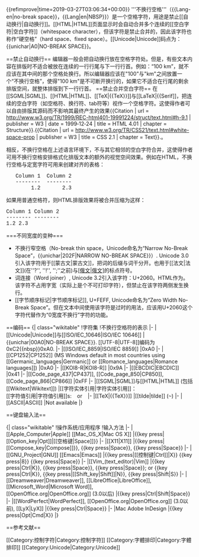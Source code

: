 {{refimprove|time=2019-03-27T03:06:34+00:00}}
'''不换行空格'''（{{Lang-en|no-break space}}，{{Lang|en|NBSP}}）是一个空格字符，用途是禁止[[自动换行|自动换行]]。[[HTML|HTML]]页面显示时会自动合并多个连续的[[空白字符|空白字符]]（whitespace character），但该字符是禁止合并的，因此该字符也称作“硬空格”（hard space、fixed space）。[[Unicode|Unicode]]码点为：{{unichar|A0|NO-BREAK SPACE}}。

==禁止自动换行==
编辑器一般会把自动换行放在空格字符处。但是，有些文本内容在排版时不适合被放在连续的一行行尾与下一行行首。例如：“100 km”，就不应该在其中间的那个空格处换行。所以编辑器应该在"100"与"km"之间放置一个“不换行空格”，使得"100 km"是不可断开换行的，如果它不适合在行尾的剩余排版空间，就整体排版到下一行行首。 
==禁止合并空白字符==
在[[SGML|SGML]]、[[HTML|HTML]]、[[TeX|{{TeX}}]]与[[LaTeX|{{Serif]]，把连续的空白字符（如空格符、换行符、tab符等）视作一个空格字符。这使得作者可以自由排版其源码而不影响其最终产生的效果<ref>{{Citation | url = http://www.w3.org/TR/1999/REC-html401-19991224/struct/text.html#h-9.1 | publisher = W3 | date = 1999‐12‐24 | title = HTML 4.01 | chapter = Structure}}.</ref><ref>{{Citation | url = http://www.w3.org/TR/CSS21/text.html#white-space-prop | publisher = W3 | title = CSS 2.1 | chapter = Text}}.</ref>。

相反，不换行空格在上述语言环境下，不与其它相邻的空白字符合并，这使得作者可用不换行空格安排格式化排版文本的额外的视觉空间效果。例如在HTML，不换行空格与定宽字符可用来创建对齐的表格： 

<span style="font-family: Courier, monospace">   Column 1  Column 2<br>   --------  --------<br>        1.2       2.3</span>

如果用普通空格符，则HTML排版效果将被合并压缩为这样：

<span style="font-family: Courier, monospace">   Column 1  Column 2<br>   --------  --------<br>        1.2       2.3</span> 

===不同宽度的变种===
* 不换行窄空格（No-break thin space，Unicode命名为“Narrow No-Break Space”，{{unichar|202F|NARROW NO-BREAK SPACE}}）. Unicode 3.0引入该字符用于[[蒙古文|蒙古文]]，把词的后缀与词干分开。也用于[[法文|法文]](在''?'', ''!'', '';''之前)与[[俄文|俄文]](在''—''之前)的标点符号。
* 词连接（Word joiner）, Unicode 3.2引入该字符：U+2060。HTML作为&#8288;。该字符不占用字宽（实际上是个不可打印字符），但禁止在该字符两侧发生换行。
* [[字节顺序标记|字节顺序标记]], U+FEFF, Unicode命名为“Zero Width No-Break Space”。但在文本中间使用该字符是过时的用法，应该用U+2060这个字符代替作为“0宽度不换行”字符的功能。

==编码==
{| class="wikitable"
!字符集
!不换行空格符的表示
|-
|[[Unicode|Unicode]]与[[ISO/IEC_10646|ISO/IEC 10646]]
|{{unichar|00A0|NO-BREAK SPACE}}. [[UTF-8|UTF-8]]编码为0xC2{{nbsp}}0xA0.
|-
|[[ISO/IEC_8859|ISO/IEC 8859]]
|0xA0
|-
|[[CP1252|CP1252]] (MS Windows default in most countries using [[Germanic_languages|Germanic]] or [[Romance_languages|Romance languages]])
|0xA0
|-
|[[KOI8-R|KOI8-R]]
|0x9A
|-
|[[EBCDIC|EBCDIC]]
|0x41
|-
|[[Code_page_437|CP437]], [[Code_page_850|CP850]], [[Code_page_866|CP866]]
|0xFF
|-
|[[SGML|SGML]]与[[HTML|HTML]] (包括[[Wikitext|Wikitext]])
|[[字符实体引用|字符实体引用]]：<code>&nbsp;</code><br>[[字符值引用|字符值引用]]s: <code>&#160;</code> or <code>&#xa0;</code>
|-
|[[TeX|{{TeX}}]]
|[[tilde|tilde]] (<tt>~</tt>)
|-
|[[ASCII|ASCII]]
|Not available
|}

==键盘输入法==

{| class="wikitable"
!操作系统/应用程序
!输入方法
|-
|[[Apple_Computer|Apple]] [[Mac_OS_X|Mac OS X]]
|{{key press|[[Option_key|Opt]]|[[空格键|Space]]}}
|-
|[[X11|X11]]
|{{key press|[[Compose_key|Compose]]}}, {{key press|Space}}, {{key press|Space}}
|-
|[[GNU_Project|GNU]] [[Emacs|Emacs]]
|{{key press|[[控制键|Ctrl]]|X}} {{key press|8}} {{key press|Space}}
|-
|[[Vim_(text_editor)|Vim]]
|{{key press|Ctrl|K}}, {{key press|Space}}, {{key press|Space}}; or {{key press|Ctrl|K}}, {{key press|[[Shift_key|Shift]]|N}}, {{key press|Shift|S}}
|-
|[[Dreamweaver|Dreamweaver]], [[LibreOffice|LibreOffice]], [[Microsoft_Word|Microsoft Word]],<br>[[OpenOffice.org|OpenOffice.org]] (3.0以后)
|{{key press|Ctrl|Shift|Space}}
|-
|[[WordPerfect|WordPerfect]], [[OpenOffice.org|OpenOffice.org]] (3.0以前), [[LyX|LyX]]
|{{key press|Ctrl|Space}}
|-
|Mac Adobe InDesign
|{{key press|Opt|Cmd|X}}
|}

==参考文献==
<references/>

[[Category:控制字符|Category:控制字符]]
[[Category:字體排印|Category:字體排印]]
[[Category:Unicode|Category:Unicode]]